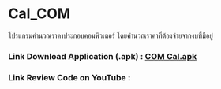 # Cal_COM
โปรแกรมคำนวณราคาประกอบคอมพิวเตอร์ โดยคำนวณราคาที่ต้องจ่ายจากงบที่มีอยู่

### **Link Download Application (.apk) :** [COM Cal.apk](https://github.com/pawaret717/Cal_COM/blob/main/App/COM%20Cal.apk?raw=true)

### **Link Review Code on YouTube :** 
